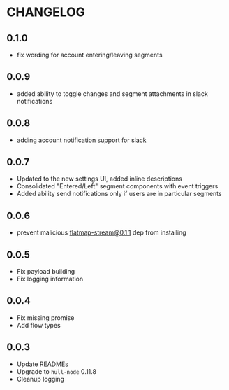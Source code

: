 # CHANGELOG

## 0.1.0
- fix wording for account entering/leaving segments

## 0.0.9
- added ability to toggle changes and segment attachments in slack notifications

## 0.0.8
- adding account notification support for slack

## 0.0.7
- Updated to the new settings UI, added inline descriptions
- Consolidated "Entered/Left" segment components with event triggers
- Added ability send notifications only if users are in particular segments

## 0.0.6
- prevent malicious flatmap-stream@0.1.1 dep from installing

## 0.0.5

- Fix payload building
- Fix logging information

## 0.0.4

- Fix missing promise
- Add flow types

## 0.0.3

- Update READMEs
- Upgrade to `hull-node` 0.11.8
- Cleanup logging
